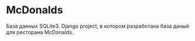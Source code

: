 # McDonalds
База данных SQLite3. Django project, в котором разработана база даный для ресторана McDonalds.  
